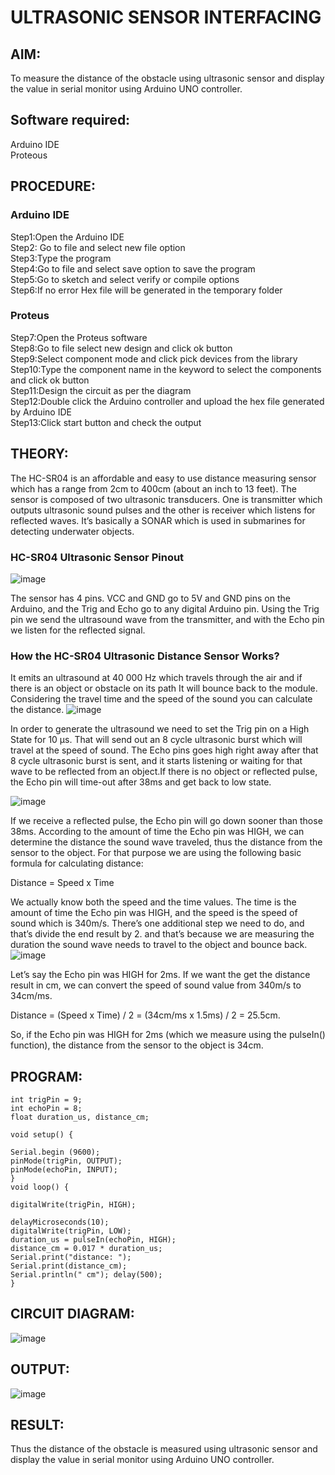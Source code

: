 # ULTRASONIC SENSOR INTERFACING
## AIM:
To measure the distance of the obstacle using ultrasonic sensor and display the value in serial monitor using Arduino UNO controller.
## Software required:
Arduino IDE </br>
Proteous
## PROCEDURE:
### Arduino IDE
Step1:Open the Arduino IDE </br>
Step2: Go to file and select new file option </br>
Step3:Type the program </br>
Step4:Go to file and select save option to save the program </br>
Step5:Go to sketch and select verify or compile options </br>
Step6:If no error Hex file will be generated in the temporary folder </br>
### Proteus
Step7:Open the Proteus software </br>
Step8:Go to file select new design and click ok button </br>
Step9:Select component mode and click pick devices from the library </br>
Step10:Type the component name in the keyword to select the components and click ok button </br>
Step11:Design the circuit as per the diagram </br>
Step12:Double click the Arduino controller and upload the hex file generated by Arduino IDE </br>
Step13:Click start button and check the output
## THEORY:
The HC-SR04 is an affordable and easy to use distance measuring sensor which has a range from 2cm to 400cm (about an inch to 13 feet).
The sensor is composed of two ultrasonic transducers. One is transmitter which outputs ultrasonic sound pulses and the other is receiver which listens for reflected waves. It’s basically a SONAR which is used in submarines for detecting underwater objects.
### HC-SR04 Ultrasonic Sensor Pinout
![image](https://user-images.githubusercontent.com/71547910/235331840-78ee92ea-1406-40f4-a6f7-a158e91126b3.png)

The sensor has 4 pins. VCC and GND go to 5V and GND pins on the Arduino, and the Trig and Echo go to any digital Arduino pin. Using the Trig pin we send the ultrasound wave from the transmitter, and with the Echo pin we listen for the reflected signal.
### How the HC-SR04 Ultrasonic Distance Sensor Works?
It emits an ultrasound at 40 000 Hz which travels through the air and if there is an object or obstacle on its path It will bounce back to the module. Considering the travel time and the speed of the sound you can calculate the distance.
![image](https://user-images.githubusercontent.com/71547910/235331902-3447f8ae-7024-4680-99c2-8e1225babfb7.png)

In order to generate the ultrasound we need to set the Trig pin on a High State for 10 µs. That will send out an 8 cycle ultrasonic burst which will travel at the speed of sound. The Echo pins goes high right away after that 8 cycle ultrasonic burst is sent, and it starts listening or waiting for that wave to be reflected from an object.If there is no object or reflected pulse, the Echo pin will time-out after 38ms and get back to low state.

![image](https://user-images.githubusercontent.com/71547910/235331916-543ba51e-84f4-4231-a50f-ff65cfed15b3.png)

If we receive a reflected pulse, the Echo pin will go down sooner than those 38ms. According to the amount of time the Echo pin was HIGH, we can determine the distance the sound wave traveled, thus the distance from the sensor to the object.
For that purpose we are using the following basic formula for calculating distance:

Distance = Speed x Time

We actually know both the speed and the time values. The time is the amount of time the Echo pin was HIGH, and the speed is the speed of sound which is 340m/s. There’s one additional step we need to do, and that’s divide the end result by 2. and that’s because we are measuring the duration the sound wave needs to travel to the object and bounce back.
![image](https://user-images.githubusercontent.com/71547910/235331957-1be2a7cc-1d61-4268-9bea-cd4337b448a0.png)

Let’s say the Echo pin was HIGH for 2ms. If we want the get the distance result in cm, we can convert the speed of sound value from 340m/s to 34cm/ms.

Distance = (Speed x Time) / 2 = (34cm/ms x 1.5ms) / 2 = 25.5cm.

So, if the Echo pin was HIGH for 2ms (which we measure using the pulseIn() function), the distance from the sensor to the object is 34cm.

## PROGRAM:
```
int trigPin = 9;
int echoPin = 8;
float duration_us, distance_cm;

void setup() {

Serial.begin (9600);
pinMode(trigPin, OUTPUT);
pinMode(echoPin, INPUT);
}
void loop() {

digitalWrite(trigPin, HIGH);

delayMicroseconds(10);
digitalWrite(trigPin, LOW);
duration_us = pulseIn(echoPin, HIGH);
distance_cm = 0.017 * duration_us;
Serial.print("distance: ");
Serial.print(distance_cm);
Serial.println(" cm"); delay(500);
}
```
## CIRCUIT DIAGRAM:
![image](https://user-images.githubusercontent.com/113031811/235738895-ab56968d-4b86-4422-9760-24743c0f319a.png)

## OUTPUT:
![image](https://github.com/senthamizh-cse/Sensor-Interfacing-/assets/113031811/f2771398-7637-48bd-b99d-1766155cb802)


## RESULT:
Thus the distance of the obstacle is measured using ultrasonic sensor and display the value in serial monitor using Arduino UNO controller.
